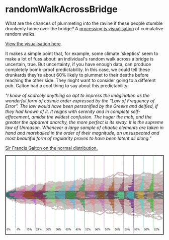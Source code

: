 randomWalkAcrossBridge
======================

What are the chances of plummeting into the ravine if these people stumble drunkenly home over the bridge? A [processing.js visualisation](http://processingjs.org/) of cumulative random walks.

[View the visualisation here](http://danolner.github.io/randomWalkAcrossBridge/).

It makes a simple point that, for example, some climate 'skeptics' seem to make a lot of fuss about: an individual's random walk across a bridge is uncertain, true. But uncertainty, if you have enough data, can produce completely bomb-proof predictability. In this case, we could tell these drunkards they're about 60% likely to plummet to their deaths before reaching the other side. They might want to consider going to a different pub. Galton had a cool thing to say about this predictability:
			
<em>"I know of scarcely anything so apt to impress the imagination as the wonderful form of cosmic order expressed by the “Law of Frequency of Error”. The law would have been personified by the Greeks and deified, if they had known of it. It reigns with serenity and in complete self-effacement, amidst the wildest confusion. The huger the mob, and the greater the apparent anarchy, the more perfect is its sway. It is the supreme law of Unreason. Whenever a large sample of chaotic elements are taken in hand and marshalled in the order of their magnitude, an unsuspected and most beautiful form of regularity proves to have been latent all along."</em>
            
<p><a href="http://telescoper.wordpress.com/tag/sir-francis-galton/">Sir Francis Galton on the normal distribution.</a></p>

<img src="https://github.com/DanOlner/randomWalkAcrossBridge/blob/gh-pages/images/randomwalk.jpg" width="600" />
